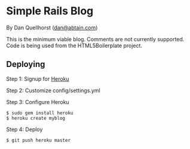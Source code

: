 Simple Rails Blog
=================

By Dan Quellhorst (dan@abtain.com)

This is the minimum viable blog. Comments are not currently supported.
Code is being used from the HTML5Boilerplate project.

Deploying
---------

Step 1: Signup for [Heroku](http://www.heroku.com/)

Step 2: Customize config/settings.yml

Step 3: Configure Heroku

    $ sudo gem install heroku
    $ heroku create myblog

Step 4: Deploy

    $ git push heroku master
